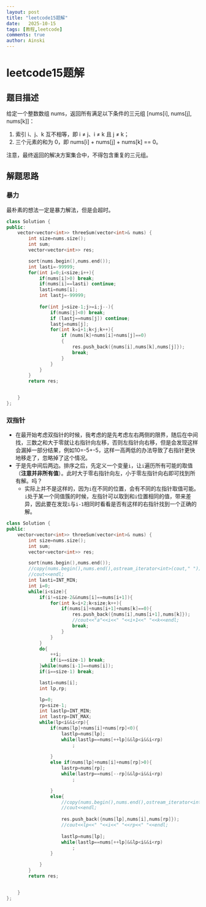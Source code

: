 ```yaml
---
layout: post
title: "leetcode15题解"
date:   2025-10-15
tags: [教程,leetcode]
comments: true
author: Ainski
---
```


# leetcode15题解

## 题目描述

给定一个整数数组 nums，返回所有满足以下条件的三元组 [nums[i], nums[j], nums[k]]：
1. 索引 i、j、k 互不相等，即 i ≠ j、i ≠ k 且 j ≠ k；
2. 三个元素的和为 0，即 nums[i] + nums[j] + nums[k] == 0。

注意，最终返回的解决方案集合中，不得包含重复的三元组。

## 解题思路
### 暴力
最朴素的想法一定是暴力解法，但是会超时。
```c++
class Solution {
public:
    vector<vector<int>> threeSum(vector<int>& nums) {
        int size=nums.size();
        int sum;
        vector<vector<int>> res;

        sort(nums.begin(),nums.end());
        int lasti=-99999;
        for(int i=0;i<size;i++){
            if(nums[i]>0) break;
            if(nums[i]==lasti) continue;
            lasti=nums[i];
            int lastj=-99999;
            
            for(int j=size-1;j>=i;j--){
                if(nums[j]<0) break;
                if (lastj==nums[j]) continue;
                lastj=nums[j];
                for(int k=i+1;k<j;k++){
                    if (nums[k]+nums[i]+nums[j]==0) 
                    {
                        res.push_back({nums[i],nums[k],nums[j]});
                        break;
                    }
                }
            }
        }
        return res;


    }
};
```
### 双指针
- 在最开始考虑双指针的时候，我考虑的是先考虑左右两侧的限界，随后在中间找，三数之和大于零就让右指针向左移，否则左指针向右移，但是会发现这样会漏掉一部分结果，例如10=-5+-5，这样一高两低的办法导致了右指针更快地移走了，忽略掉了这个情况。
- 于是先中间后两边。排序之后，先定义一个变量`i`，让`i`遍历所有可能的取值（**注意并非所有值**）。此时大于零右指针向左，小于零左指针向右即可找到所有解。吗？
    - 实际上并不是这样的，因为`i`在不同的位置，会有不同的左指针取值可能。`i`处于某一个同值簇的时候，左指针可以取到和`i`位置相同的值，带来差异，因此要在发现`i`与`i-1`相同时看看是否有这样的右指针找到一个正确的解。

    
```c++
class Solution {
public:
    vector<vector<int>> threeSum(vector<int>& nums) {
        int size=nums.size();
        int sum;
        vector<vector<int>> res;

        sort(nums.begin(),nums.end());
        //copy(nums.begin(),nums.end(),ostream_iterator<int>(cout," "));
        //cout<<endl;
        int lasti=INT_MIN;
        int i=0;
        while(i<size){
            if(i!=size-2&&nums[i]==nums[i+1]){
                for(int k=i+2;k<size;k++){
                    if(nums[i]+nums[i+1]+nums[k]==0){
                        res.push_back({nums[i],nums[i+1],nums[k]});
                        //cout<<"a"<<i<<" "<<i+1<<" "<<k<<endl;
                        break;
                    }
                }
            }
            do{
                ++i;
                if(i==size-1) break;
            }while(nums[i-1]==nums[i]);
            if(i==size-1) break;

            lasti=nums[i];
            int lp,rp;

            lp=0;
            rp=size-1;
            int lastlp=INT_MIN;
            int lastrp=INT_MAX;
            while(lp<i&&i<rp){
                if(nums[lp]+nums[i]+nums[rp]<0){
                    lastlp=nums[lp];
                    while(lastlp==nums[++lp]&&lp<i&&i<rp)
                        ;
                    
                }
                else if(nums[lp]+nums[i]+nums[rp]>0){
                    lastrp=nums[rp];
                    while(lastrp==nums[--rp]&&lp<i&&i<rp)
                        ;

                }
                else{
                    //copy(nums.begin(),nums.end(),ostream_iterator<int>(cout," "));
                    //cout<<endl;
                   
                    res.push_back({nums[lp],nums[i],nums[rp]});
                    //cout<<lp<<" "<<i<<" "<<rp<<" "<<endl;
                    
                    lastlp=nums[lp];
                    while(lastlp==nums[++lp]&&lp<i&&i<rp)
                        ;
                }

            }
        }
        return res;


    }
};

```
